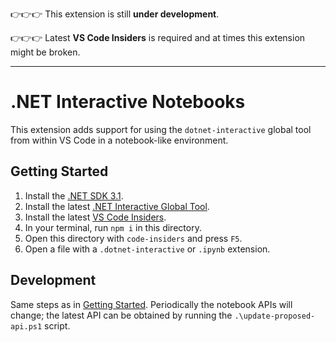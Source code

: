 👉👉👉 This extension is still **under development**.

👉👉👉 Latest **VS Code Insiders** is required and at times this extension might be broken.

---

# .NET Interactive Notebooks

This extension adds support for using the `dotnet-interactive` global tool from within VS Code in a notebook-like environment.

## Getting Started

1. Install the [.NET SDK 3.1](https://dotnet.microsoft.com/download/visual-studio-sdks).
2. Install the latest [.NET Interactive Global Tool](https://www.nuget.org/packages/Microsoft.dotnet-interactive/).
3. Install the latest [VS Code Insiders](https://code.visualstudio.com/insiders/).
4. In your terminal, run `npm i` in this directory.
5. Open this directory with `code-insiders` and press `F5`.
6. Open a file with a `.dotnet-interactive` or `.ipynb` extension.

## Development

Same steps as in [Getting Started](#Getting-Started). Periodically the notebook APIs will change; the latest API can
be obtained by running the `.\update-proposed-api.ps1` script.
